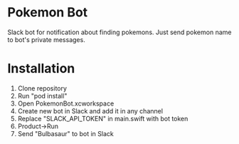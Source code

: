 # Pokemon Bot
Slack bot for notification about finding pokemons. Just send pokemon name to bot's private messages.

# Installation
1. Clone repository
2. Run "pod install"
3. Open PokemonBot.xcworkspace
4. Create new bot in Slack and add it in any channel
4. Replace "SLACK_API_TOKEN" in main.swift with bot token
5. Product->Run
7. Send "Bulbasaur" to bot in Slack
